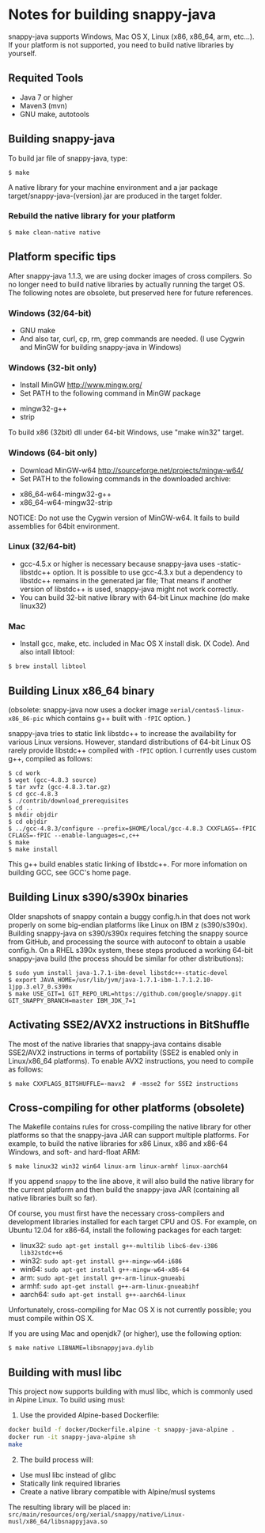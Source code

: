 # Notes for building snappy-java

snappy-java supports Windows, Mac OS X, Linux (x86, x86_64, arm, etc...). If your platform is not supported, you need to build native libraries by yourself.
 
## Requited Tools
 - Java 7 or higher
 - Maven3 (mvn)
 - GNU make, autotools


## Building snappy-java

To build jar file of snappy-java, type:
```
$ make 
```
A native library for your machine environment and a jar package target/snappy-java-(version).jar are produced in the target folder.


### Rebuild the native library for your platform
```
$ make clean-native native
```

## Platform specific tips

After snappy-java 1.1.3, we are using docker images of cross compilers. So no longer need to build native libraries by actually running the target OS.
The following notes are obsolete, but preserved here for future references.

### Windows (32/64-bit)
* GNU make 
* And also tar, curl, cp, rm, grep commands are needed. (I use Cygwin and MinGW for building snappy-java in Windows)

### Windows (32-bit only)
* Install MinGW http://www.mingw.org/
* Set PATH to the following command in MinGW package
 - mingw32-g++
 - strip

To build x86 (32bit) dll under 64-bit Windows, use "make win32" target.

### Windows (64-bit only)
* Download MinGW-w64 http://sourceforge.net/projects/mingw-w64/ 
* Set PATH to the following commands in the downloaded archive: 
 - x86_64-w64-mingw32-g++
 - x86_64-w64-mingw32-strip

NOTICE: Do not use the Cygwin version of MinGW-w64. It fails to build assemblies for 64bit environment.

### Linux (32/64-bit)
* gcc-4.5.x or higher is necessary because snappy-java uses -static-libstdc++ option. It is possible to use gcc-4.3.x but a dependency to libstdc++ remains in the generated jar file; That means if another version of libstdc++ is used, snappy-java might not work correctly.
* You can build 32-bit native library with 64-bit Linux machine (do make linux32)

### Mac
* Install gcc, make, etc. included in Mac OS X install disk. (X Code). And also intall libtool:

```
$ brew install libtool
```

## Building Linux x86\_64 binary 

(obsolete: snappy-java now uses a docker image `xerial/centos5-linux-x86_86-pic` which contains g++ built with `-fPIC` option. )

snappy-java tries to static link libstdc++ to increase the availability for various Linux versions. However, standard distributions of 64-bit Linux OS rarely provide libstdc++ compiled with `-fPIC` option. I currently uses custom g++, compiled as follows:

```
$ cd work
$ wget (gcc-4.8.3 source)
$ tar xvfz (gcc-4.8.3.tar.gz)
$ cd gcc-4.8.3
$ ./contrib/download_prerequisites
$ cd ..
$ mkdir objdir
$ cd objdir
$ ../gcc-4.8.3/configure --prefix=$HOME/local/gcc-4.8.3 CXXFLAGS=-fPIC CFLAGS=-fPIC --enable-languages=c,c++
$ make
$ make install
```

This g++ build enables static linking of libstdc++. For more infomation on building GCC, see GCC's home page.

## Building Linux s390/s390x binaries

Older snapshots of snappy contain a buggy config.h.in that does not work properly on some big-endian platforms like Linux on IBM z (s390/s390x). Building snappy-java on s390/s390x requires fetching the snappy source from GitHub, and processing the source with autoconf to obtain a usable config.h. On a RHEL s390x system, these steps produced a working 64-bit snappy-java build (the process should be similar for other distributions):

	$ sudo yum install java-1.7.1-ibm-devel libstdc++-static-devel
	$ export JAVA_HOME=/usr/lib/jvm/java-1.7.1-ibm-1.7.1.2.10-1jpp.3.el7_0.s390x
	$ make USE_GIT=1 GIT_REPO_URL=https://github.com/google/snappy.git GIT_SNAPPY_BRANCH=master IBM_JDK_7=1

## Activating SSE2/AVX2 instructions in BitShuffle

The most of the native libraries that snappy-java contains disable SSE2/AVX2 instructions in terms of portability (SSE2 is enabled only in Linux/x86_64 platforms). To enable AVX2 instructions, you need to compile as follows:

	$ make CXXFLAGS_BITSHUFFLE=-mavx2  # -msse2 for SSE2 instructions

## Cross-compiling for other platforms (obsolete)
The Makefile contains rules for cross-compiling the native library for other platforms so that the snappy-java JAR can support multiple platforms. For example, to build the native libraries for x86 Linux, x86 and x86-64 Windows, and soft- and hard-float ARM:

    $ make linux32 win32 win64 linux-arm linux-armhf linux-aarch64

If you append `snappy` to the line above, it will also build the native library for the current platform and then build the snappy-java JAR (containing all native libraries built so far).

Of course, you must first have the necessary cross-compilers and development libraries installed for each target CPU and OS. For example, on Ubuntu 12.04 for x86-64, install the following packages for each target:

  * linux32: `sudo apt-get install g++-multilib libc6-dev-i386 lib32stdc++6`
  * win32: `sudo apt-get install g++-mingw-w64-i686`
  * win64: `sudo apt-get install g++-mingw-w64-x86-64`
  * arm: `sudo apt-get install g++-arm-linux-gnueabi`
  * armhf: `sudo apt-get install g++-arm-linux-gnueabihf`
  * aarch64: `sudo apt-get install g++-aarch64-linux`

Unfortunately, cross-compiling for Mac OS X is not currently possible; you must compile within OS X.

If you are using Mac and openjdk7 (or higher), use the following option:

    $ make native LIBNAME=libsnappyjava.dylib

## Building with musl libc
This project now supports building with musl libc, which is commonly used in Alpine Linux. To build using musl:

1. Use the provided Alpine-based Dockerfile:
```bash
docker build -f docker/Dockerfile.alpine -t snappy-java-alpine .
docker run -it snappy-java-alpine sh
make
```

2. The build process will:
- Use musl libc instead of glibc
- Statically link required libraries
- Create a native library compatible with Alpine/musl systems

The resulting library will be placed in:
`src/main/resources/org/xerial/snappy/native/Linux-musl/x86_64/libsnappyjava.so`
